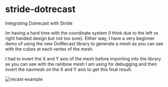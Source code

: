 # stride-dotrecast
Integrating Dotrecast with Stride

Im having a hard time with the coordinate system (I think due to the left vs right handed design but not too sure). Either way, I have a very beginner demo of using the new DotRecast library to generate a mesh as you can see with the cubes at each vertex of the mesh.

I had to invert the X and Y axis of the mesh before importing into the library as you can see with the rainbow mesh I am using for debugging and then invert the navmesh on the X and Y axis to get this final result.

![recast-example](https://github.com/Doprez/stride-dotrecast/assets/73259914/8071b988-463b-4b36-b3ba-79184471b93b)
